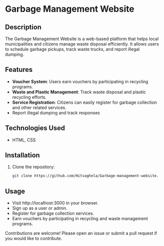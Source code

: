 # Garbage Management Website

## Description
The Garbage Management Website is a web-based platform that helps local municipalities and citizens manage waste disposal efficiently. It allows users to schedule garbage pickups, track waste trucks, and report illegal dumping.

## Features
- **Voucher System**: Users earn vouchers by participating in recycling programs.
- **Waste and Plastic Management**: Track waste disposal and plastic recycling efforts.
- **Service Registration**: Citizens can easily register for garbage collection and other related services.
- Report illegal dumping and track responses

## Technologies Used
- HTML, CSS

## Installation
1. Clone the repository:
   ```bash
   git clone https://github.com/Hitvaghela/Garbage-management-website.git

## Usage
- Visit http://localhost:3000 in your browser.
- Sign up as a user or admin.
- Register for garbage collection services.
- Earn vouchers by participating in recycling and waste management programs.



Contributions are welcome! Please open an issue or submit a pull request if you would like to contribute.

